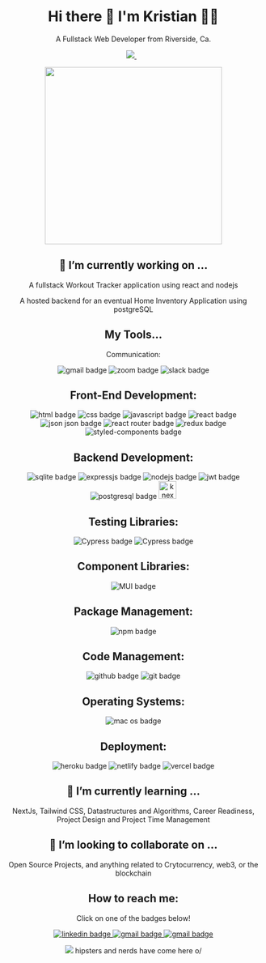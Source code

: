 <h1 align='center'>
  Hi there 👋 I'm Kristian 👨‍💻
</h1>

<p align='center'>
  A Fullstack Web Developer from Riverside, Ca.
</p>

<p align='center'>
  <a href="https://www.linkedin.com/in/kristianfulkerson/">
    <img src="https://img.shields.io/badge/linkedin-%230077B5.svg?&style=for-the-badge&logo=linkedin&logoColor=white" />
  </a>&nbsp;&nbsp;
</p>

<p align='center'>
  <a href="#"><img src="https://github-readme-stats.vercel.app/api?username=krisf451&show_icons=true&count_private=true&theme=dark" width="350"></a>
</p>

<h2 align='center'>🔭 I’m currently working on ...</h2>

<p align='center'>A fullstack Workout Tracker application using react and nodejs</p>
<p align='center'>A hosted backend for an eventual Home Inventory Application using postgreSQL</p>

<h2 align='center'>My Tools...</h2>

<p align='center' font-size='36px' font-weight='bold'>Communication:</p>
<p align='center'>
  <img src="https://img.shields.io/badge/Gmail-D14836?style=for-the-badge&logo=gmail&logoColor=white" alt="gmail badge"/>
  <img src="https://img.shields.io/badge/Zoom-2D8CFF?style=for-the-badge&logo=zoom&logoColor=white" alt="zoom badge"/>
  <img src="https://img.shields.io/badge/Slack-4A154B?style=for-the-badge&logo=slack&logoColor=white" alt="slack badge"/>
</p>

<h2 align='center'>Front-End Development:</h2>
<p align='center'>
  <img src="https://img.shields.io/badge/HTML5-E34F26?style=for-the-badge&logo=html5&logoColor=white" alt="html badge"/>
  <img src="https://img.shields.io/badge/CSS3-1572B6?style=for-the-badge&logo=css3&logoColor=white" alt="css badge"/>
  <img src="https://img.shields.io/badge/JavaScript-323330?style=for-the-badge&logo=javascript&logoColor=F7DF1E" alt="javascript badge"/>
  <img src="https://img.shields.io/badge/React-20232A?style=for-the-badge&logo=react&logoColor=61DAFB" alt="react badge"/>
  <img src="https://img.shields.io/badge/json-5E5C5C?style=for-the-badge&logo=json&logoColor=white" alt="json json badge"/>
  <img src="https://img.shields.io/badge/React_Router-CA4245?style=for-the-badge&logo=react-router&logoColor=white" alt="react router badge"/>
  <img src="https://img.shields.io/badge/Redux-593D88?style=for-the-badge&logo=redux&logoColor=white" alt="redux badge"/>
  <img src="https://img.shields.io/badge/styled--components-DB7093?style=for-the-badge&logo=styled-components&logoColor=white" alt="styled-components badge"/>
</p>

<h2 align='center'>Backend Development:</h2>
<p align='center'>
  <img src="https://img.shields.io/badge/SQLite-07405E?style=for-the-badge&logo=sqlite&logoColor=white" alt="sqlite badge"/>
  <img src="https://img.shields.io/badge/Express.js-000000?style=for-the-badge&logo=express&logoColor=white" alt="expressjs badge"/>
  <img src="https://img.shields.io/badge/Node.js-339933?style=for-the-badge&logo=nodedotjs&logoColor=white" alt="nodejs badge"/>
  <img src="https://img.shields.io/badge/JWT-000000?style=for-the-badge&logo=JSON%20web%20tokens&logoColor=white" alt="jwt badge"/>
  <img src="https://img.shields.io/badge/PostgreSQL-316192?style=for-the-badge&logo=postgresql&logoColor=white" alt="postgresql badge"/>
  <img src="https://knexjs.org/assets/images/knex.png" alt="knex badge" height="35px" width="max-content"/>
</p>

<h2 align='center'>Testing Libraries:</h2>
<p align='center'>
  <img src="https://img.shields.io/badge/Cypress-17202C?style=for-the-badge&logo=cypress&logoColor=white" alt="Cypress badge"/>
  <img src="https://img.shields.io/badge/Jest-C21325?style=for-the-badge&logo=jest&logoColor=white" alt="Cypress badge"/>
  
</p>

<h2 align='center'>Component Libraries:</h2>
<p align='center'>
  <img src="https://img.shields.io/badge/Material%20UI-007FFF?style=for-the-badge&logo=mui&logoColor=white" alt="MUI badge"/>
</p>

<h2 align='center'>Package Management:</h2>
<p align='center'>
  <img src="https://img.shields.io/badge/npm-CB3837?style=for-the-badge&logo=npm&logoColor=white" alt="npm badge"/>
</p>

<h2 align='center'>Code Management:</h2>
<p align='center'>
  <img src="https://img.shields.io/badge/GitHub-100000?style=for-the-badge&logo=github&logoColor=white" alt="github badge"/>
  <img src="https://img.shields.io/badge/GIT-E44C30?style=for-the-badge&logo=git&logoColor=white" alt="git badge"/>
</p>

<h2 align='center'>Operating Systems:</h2>
<p align='center'>
  <img src="https://img.shields.io/badge/mac%20os-000000?style=for-the-badge&logo=apple&logoColor=white" alt="mac os badge"/>
</p>

<h2 align='center'>Deployment:</h2>
<p align='center'>
  <img src="https://img.shields.io/badge/Heroku-430098?style=for-the-badge&logo=heroku&logoColor=white" alt="heroku badge"/>
  <img src="https://img.shields.io/badge/Netlify-00C7B7?style=for-the-badge&logo=netlify&logoColor=white" alt="netlify badge"/>
  <img src="https://img.shields.io/badge/Vercel-000000?style=for-the-badge&logo=vercel&logoColor=white" alt="vercel badge"/>
</p>

<h2 align='center'>🌱 I’m currently learning ...</h2>
<p align='center'>
  NextJs, Tailwind CSS, Datastructures and Algorithms, Career Readiness, Project Design and Project Time Management
</p>

<h2 align='center'>👯 I’m looking to collaborate on ...</h2>
<p align='center'>
  Open Source Projects, and anything related to Crytocurrency, web3, or the blockchain
</p>

<h2 align='center'> How to reach me: </h2>
<p align='center'>
  Click on one of the badges below!
</p>
<p align='center'>
  <a href="https://www.linkedin.com/in/kristianfulkerson/" target="_blank">
    <img src="https://img.shields.io/badge/LinkedIn-0077B5?style=for-the-badge&logo=linkedin&logoColor=white" alt="linkedin badge"/>
  </a>  
  
  <a href="mailto:kristianf451@gmail.com" target="_blank">
    <img src="https://img.shields.io/badge/Gmail-D14836?style=for-the-badge&logo=gmail&logoColor=white" alt="gmail badge"/>
  </a>
  
  <a href="tel:951-227-3742" target="_blank">
    <img src="https://img.shields.io/badge/Gmail-D14836?style=for-the-badge&logo=gmail&logoColor=white" alt="gmail badge"/>
  </a>  
</p>

<p align='center'>
  <a href="#"><img src="https://badges.pufler.dev/visits/kris451/krisf451"></a> hipsters and nerds have come here o/
</p>
